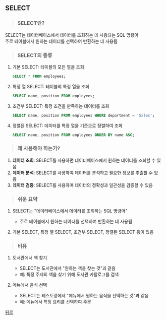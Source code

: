 ## SELECT
> ### SELECT란?
SELECT는 데이터베이스에서 데이터를 조회하는 데 사용되는 SQL 명령어</br>
주로 테이블에서 원하는 데이터를 선택하여 반환하는 데 사용됨

> ### SELECT의 종류
1. 기본 SELECT: 테이블의 모든 열을 조회
    ```sql
    SELECT * FROM employees;
    ```

2. 특정 열 SELECT: 테이블의 특정 열을 조회
    ```sql
    SELECT name, position FROM employees;
    ```

3. 조건부 SELECT: 특정 조건을 만족하는 데이터를 조회
    ```sql
    SELECT name, position FROM employees WHERE department = 'Sales';
    ```

4. 정렬된 SELECT: 데이터를 특정 열을 기준으로 정렬하여 조회
    ```sql
    SELECT name, position FROM employees ORDER BY name ASC;
    ```

> ### 왜 사용해야 하는가?
1. **데이터 조회**: SELECT를 사용하면 데이터베이스에서 원하는 데이터를 조회할 수 있음
2. **데이터 분석**: SELECT를 사용하여 데이터를 분석하고 필요한 정보를 추출할 수 있음
3. **데이터 검증**: SELECT를 사용하여 데이터의 정확성과 일관성을 검증할 수 있음

> ### 쉬운 요약
1. SELECT는 "데이터베이스에서 데이터를 조회하는 SQL 명령어"
    - 주로 테이블에서 원하는 데이터를 선택하여 반환하는 데 사용됨

2. 기본 SELECT, 특정 열 SELECT, 조건부 SELECT, 정렬된 SELECT 등이 있음

> ### 비유
1. 도서관에서 책 찾기
    - SELECT는 도서관에서 "원하는 책을 찾는 것"과 같음
    - 예: 특정 주제의 책을 찾기 위해 도서관 카탈로그를 검색

2. 메뉴에서 음식 선택
    - SELECT는 레스토랑에서 "메뉴에서 원하는 음식을 선택하는 것"과 같음
    - 예: 메뉴에서 특정 요리를 선택하여 주문

[뒤로](mysql.md)